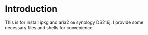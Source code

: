 # Introduction
This is for install ipkg and aria2 on synology DS216j.
I provide some necessary files and shells for convenience.
